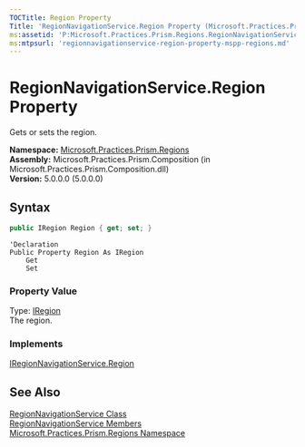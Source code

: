 ```yaml
---
TOCTitle: Region Property
Title: 'RegionNavigationService.Region Property (Microsoft.Practices.Prism.Regions)'
ms:assetid: 'P:Microsoft.Practices.Prism.Regions.RegionNavigationService.Region'
ms:mtpsurl: 'regionnavigationservice-region-property-mspp-regions.md'
---
```


# RegionNavigationService.Region Property

Gets or sets the region.

**Namespace:** [Microsoft.Practices.Prism.Regions](/patterns-practices/reference/mspp-regions-namespace)  
**Assembly:** Microsoft.Practices.Prism.Composition (in Microsoft.Practices.Prism.Composition.dll)  
**Version:** 5.0.0.0 (5.0.0.0)

## Syntax

```C#
public IRegion Region { get; set; }
```

```VB
'Declaration
Public Property Region As IRegion
	Get
	Set
```

### Property Value

Type: [IRegion](/patterns-practices/reference/iregion-interface-mspp-regions)  
The region.  

### Implements

[IRegionNavigationService.Region](/patterns-practices/reference/iregionnavigationservice-region-property-mspp-regions)

## See Also

[RegionNavigationService Class](/patterns-practices/reference/regionnavigationservice-class-mspp-regions)  
[RegionNavigationService Members](/patterns-practices/reference/regionnavigationservice-members-mspp-regions)  
[Microsoft.Practices.Prism.Regions Namespace](/patterns-practices/reference/mspp-regions-namespace)  